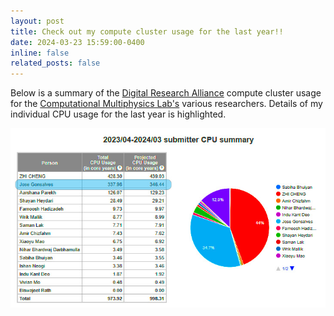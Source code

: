 ```yaml
---
layout: post
title: Check out my compute cluster usage for the last year!!
date: 2024-03-23 15:59:00-0400
inline: false
related_posts: false
---
```


Below is a summary of the [Digital Research Alliance](https://alliancecan.ca/en) compute cluster usage for the [Computational Multiphysics Lab's](https://cml.mech.ubc.ca/research/) various researchers. Details of my individual CPU usage for the last year is highlighted. 

![](/assets/img/compute_usage.tif)